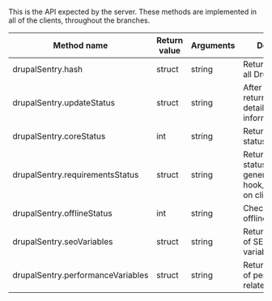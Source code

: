 This is the API expected by the server. These methods are implemented in all of the clients, throughout the branches.

| Method name                       | Return value | Arguments | Description                                                                 |
| --------------------------------- | ------------ | --------- | --------------------------------------------------------------------------- |
| drupalSentry.hash                 | struct       | string    | Return hashes of all Drupal files.                                          |
| drupalSentry.updateStatus         | struct       | string    | After key validation returns state and detailed status information.         |
| drupalSentry.coreStatus           | int          | string    | Return client status information.                                           |
| drupalSentry.requirementsStatus   | struct       | string    | Return the overall status report generated by hook\_requirements on client. |
| drupalSentry.offlineStatus        | int          | string    | Check if site is in offline mode.                                           |
| drupalSentry.seoVariables         | struct       | string    | Return a number of SEO related variables.                                   |
| drupalSentry.performanceVariables | struct       | string    | Return a number of performance related variables.                           |